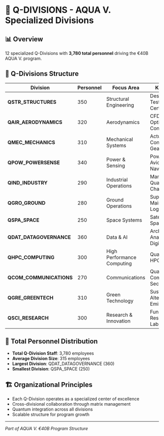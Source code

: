 # 🏢 Q-DIVISIONS - AQUA V. Specialized Divisions

## 📊 Overview
12 specialized Q-Divisions with **3,780 total personnel** driving the €40B AQUA V. program.

## 🎯 Q-Divisions Structure

| Division | Personnel | Focus Area | Key Capabilities |
|----------|-----------|------------|------------------|
| **QSTR_STRUCTURES** | 350 | Structural Engineering | Design, Analysis, Testing, Materials, Certification |
| **QAIR_AERODYNAMICS** | 320 | Aerodynamics | CFD, Wind Tunnel, Optimization, Flow Control |
| **QMEC_MECHANICS** | 310 | Mechanical Systems | Actuation, Flight Controls, Landing Gear |
| **QPOW_POWERSENSE** | 340 | Power & Sensing | Power Systems, Avionics, Sensors, Navigation |
| **QIND_INDUSTRY** | 290 | Industrial Operations | Manufacturing, Quality, Supply Chain, Robotics |
| **QGRO_GROUND** | 280 | Ground Operations | Support, Maintenance, Logistics, Facilities |
| **QSPA_SPACE** | 250 | Space Systems | Satellites, Launch, Space Robotics |
| **QDAT_DATAGOVERNANCE** | 360 | Data & AI | Architecture, Analytics, AI/ML, Digital Twin |
| **QHPC_COMPUTING** | 300 | High Performance Computing | Quantum Computing, HPC, Simulation |
| **QCOM_COMMUNICATIONS** | 270 | Communications | Quantum/Classical Comms, Networks, Security |
| **QGRE_GREENTECH** | 310 | Green Technology | Sustainability, Alternative Fuels, Emissions |
| **QSCI_RESEARCH** | 300 | Research & Innovation | Fundamental/Applied Research, Innovation Labs |

## 🔢 Total Personnel Distribution
- **Total Q-Division Staff**: 3,780 employees
- **Average Division Size**: 315 employees
- **Largest Division**: QDAT_DATAGOVERNANCE (360)
- **Smallest Division**: QSPA_SPACE (250)

## 🏗️ Organizational Principles
- Each Q-Division operates as a specialized center of excellence
- Cross-divisional collaboration through matrix management
- Quantum integration across all divisions
- Scalable structure for program growth

---
*Part of AQUA V. €40B Program Structure*